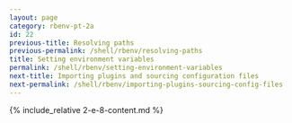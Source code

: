 ```yaml
---
layout: page
category: rbenv-pt-2a
id: 22
previous-title: Resolving paths
previous-permalink: /shell/rbenv/resolving-paths
title: Setting environment variables
permalink: /shell/rbenv/setting-environment-variables
next-title: Importing plugins and sourcing configuration files
next-permalink: /shell/rbenv/importing-plugins-sourcing-config-files
---
```


{% include_relative 2-e-8-content.md %}
